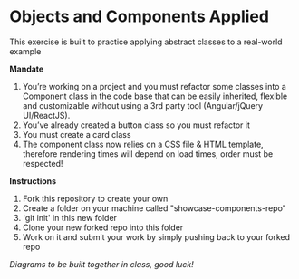 # Objects and Components Applied

This exercise is built to practice applying abstract classes to a real-world example

**Mandate**

1. You’re working on a project and you must refactor some classes into a  Component class in the code base that can be easily inherited, flexible and customizable without using a 3rd party tool (Angular/jQuery UI/ReactJS).
2. You’ve already created a button class so you must refactor it
3. You must create a card class
4. The component class now relies on a CSS file & HTML template, therefore rendering times will depend on load times, order must be respected!

**Instructions**

1. Fork this repository to create your own
2. Create a folder on your machine called "showcase-components-repo"
3. 'git init' in this new folder
4. Clone your new forked repo into this folder
5. Work on it and submit your work by simply pushing back to your forked repo

_Diagrams to be built together in class, good luck!_